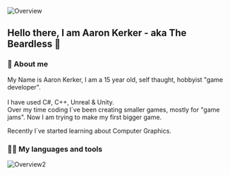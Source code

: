 ![Overview](https://user-images.githubusercontent.com/82168319/118506697-d6cb6f80-b72d-11eb-8240-a11b4090291f.png)

##  <b> Hello there, I am Aaron Kerker - aka The Beardless </b> :wave:


### 📖 About me
My Name is Aaron Kerker, I am a 15 year old, self thaught, hobbyist "game developer". \
\
I have used C#, C++, Unreal & Unity. \
Over my time coding I´ve been creating smaller games, mostly for "game jams". Now I am trying to make my first bigger game.

Recently I´ve started learning about Computer Graphics.

### 👨‍💻 My languages and tools
![Overview2](https://user-images.githubusercontent.com/82168319/118506733-de8b1400-b72d-11eb-9599-7269590afa16.png)
